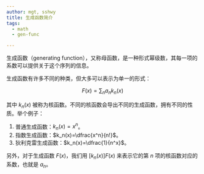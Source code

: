 ```yaml
---
author: mgt, sshwy
title: 生成函数简介
tags:
  - math
  - gen-func

---
```


生成函数（generating function），又称母函数，是一种形式幂级数，其每一项的系数可以提供关于这个序列的信息。

生成函数有许多不同的种类，但大多可以表示为单一的形式：

$$
F(x)=\sum_n a_nk_n(x)
$$

其中 $k_n(x)$ 被称为核函数。不同的核函数会导出不同的生成函数，拥有不同的性质。举个例子：

1.  普通生成函数：$k_n(x)=x^n$。
2.  指数生成函数：$k_n(x)=\dfrac{x^n}{n!}$。
3.  狄利克雷生成函数：$k_n(x)=\dfrac{1}{n^x}$。

另外，对于生成函数 $F(x)$，我们用 $[k_n(x)]F(x)$ 来表示它的第 $n$ 项的核函数对应的系数，也就是 $a_n$。
